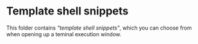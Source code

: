 # Template shell snippets

This folder contains _"template shell snippets"_, which you can choose from when opening up a teminal execution window.
